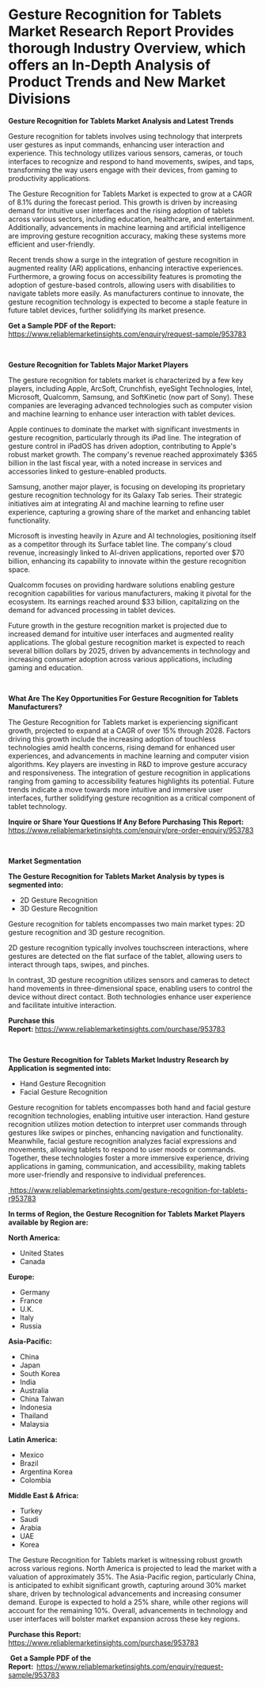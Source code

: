 <p><h1>Gesture Recognition for Tablets Market Research Report Provides thorough Industry Overview, which offers an In-Depth Analysis of Product Trends and New Market Divisions</h1></p><p><strong>Gesture Recognition for Tablets Market Analysis and Latest Trends</strong></p>
<p><p>Gesture recognition for tablets involves using technology that interprets user gestures as input commands, enhancing user interaction and experience. This technology utilizes various sensors, cameras, or touch interfaces to recognize and respond to hand movements, swipes, and taps, transforming the way users engage with their devices, from gaming to productivity applications.</p><p>The Gesture Recognition for Tablets Market is expected to grow at a CAGR of 8.1% during the forecast period. This growth is driven by increasing demand for intuitive user interfaces and the rising adoption of tablets across various sectors, including education, healthcare, and entertainment. Additionally, advancements in machine learning and artificial intelligence are improving gesture recognition accuracy, making these systems more efficient and user-friendly.</p><p>Recent trends show a surge in the integration of gesture recognition in augmented reality (AR) applications, enhancing interactive experiences. Furthermore, a growing focus on accessibility features is promoting the adoption of gesture-based controls, allowing users with disabilities to navigate tablets more easily. As manufacturers continue to innovate, the gesture recognition technology is expected to become a staple feature in future tablet devices, further solidifying its market presence.</p></p>
<p><strong>Get a Sample PDF of the Report:&nbsp;</strong> <a href="https://www.reliablemarketinsights.com/enquiry/request-sample/953783?utm_campaign=2179&utm_medium=2&utm_source=Github&utm_content=ia&utm_term=18042025&utm_id=gesture-recognition-for-tablets">https://www.reliablemarketinsights.com/enquiry/request-sample/953783</a></p>
<p>&nbsp;</p>
<p><strong>Gesture Recognition for Tablets Major Market Players</strong></p>
<p><p>The gesture recognition for tablets market is characterized by a few key players, including Apple, ArcSoft, Crunchfish, eyeSight Technologies, Intel, Microsoft, Qualcomm, Samsung, and SoftKinetic (now part of Sony). These companies are leveraging advanced technologies such as computer vision and machine learning to enhance user interaction with tablet devices.</p><p>Apple continues to dominate the market with significant investments in gesture recognition, particularly through its iPad line. The integration of gesture control in iPadOS has driven adoption, contributing to Apple's robust market growth. The company's revenue reached approximately $365 billion in the last fiscal year, with a noted increase in services and accessories linked to gesture-enabled products.</p><p>Samsung, another major player, is focusing on developing its proprietary gesture recognition technology for its Galaxy Tab series. Their strategic initiatives aim at integrating AI and machine learning to refine user experience, capturing a growing share of the market and enhancing tablet functionality.</p><p>Microsoft is investing heavily in Azure and AI technologies, positioning itself as a competitor through its Surface tablet line. The company's cloud revenue, increasingly linked to AI-driven applications, reported over $70 billion, enhancing its capability to innovate within the gesture recognition space.</p><p>Qualcomm focuses on providing hardware solutions enabling gesture recognition capabilities for various manufacturers, making it pivotal for the ecosystem. Its earnings reached around $33 billion, capitalizing on the demand for advanced processing in tablet devices.</p><p>Future growth in the gesture recognition market is projected due to increased demand for intuitive user interfaces and augmented reality applications. The global gesture recognition market is expected to reach several billion dollars by 2025, driven by advancements in technology and increasing consumer adoption across various applications, including gaming and education.</p></p>
<p>&nbsp;</p>
<p><strong>What Are The Key Opportunities For Gesture Recognition for Tablets Manufacturers?</strong></p>
<p><p>The Gesture Recognition for Tablets market is experiencing significant growth, projected to expand at a CAGR of over 15% through 2028. Factors driving this growth include the increasing adoption of touchless technologies amid health concerns, rising demand for enhanced user experiences, and advancements in machine learning and computer vision algorithms. Key players are investing in R&D to improve gesture accuracy and responsiveness. The integration of gesture recognition in applications ranging from gaming to accessibility features highlights its potential. Future trends indicate a move towards more intuitive and immersive user interfaces, further solidifying gesture recognition as a critical component of tablet technology.</p></p>
<p><strong>Inquire or Share Your Questions If Any Before Purchasing This Report:</strong> <a href="https://www.reliablemarketinsights.com/enquiry/pre-order-enquiry/953783?utm_campaign=2179&utm_medium=2&utm_source=Github&utm_content=ia&utm_term=18042025&utm_id=gesture-recognition-for-tablets">https://www.reliablemarketinsights.com/enquiry/pre-order-enquiry/953783</a></p>
<p>&nbsp;</p>
<p><strong>Market Segmentation</strong></p>
<p><strong>The Gesture Recognition for Tablets Market Analysis by types is segmented into:</strong></p>
<p><ul><li>2D Gesture Recognition</li><li>3D Gesture Recognition</li></ul></p>
<p><p>Gesture recognition for tablets encompasses two main market types: 2D gesture recognition and 3D gesture recognition. </p><p>2D gesture recognition typically involves touchscreen interactions, where gestures are detected on the flat surface of the tablet, allowing users to interact through taps, swipes, and pinches. </p><p>In contrast, 3D gesture recognition utilizes sensors and cameras to detect hand movements in three-dimensional space, enabling users to control the device without direct contact. Both technologies enhance user experience and facilitate intuitive interaction.</p></p>
<p><strong>Purchase this Report:&nbsp;</strong><a href="https://www.reliablemarketinsights.com/purchase/953783?utm_campaign=2179&utm_medium=2&utm_source=Github&utm_content=ia&utm_term=18042025&utm_id=gesture-recognition-for-tablets">https://www.reliablemarketinsights.com/purchase/953783</a></p>
<p>&nbsp;</p>
<p><strong>The Gesture Recognition for Tablets Market Industry Research by Application is segmented into:</strong></p>
<p><ul><li>Hand Gesture Recognition</li><li>Facial Gesture Recognition</li></ul></p>
<p><p>Gesture recognition for tablets encompasses both hand and facial gesture recognition technologies, enabling intuitive user interaction. Hand gesture recognition utilizes motion detection to interpret user commands through gestures like swipes or pinches, enhancing navigation and functionality. Meanwhile, facial gesture recognition analyzes facial expressions and movements, allowing tablets to respond to user moods or commands. Together, these technologies foster a more immersive experience, driving applications in gaming, communication, and accessibility, making tablets more user-friendly and responsive to individual preferences.</p></p>
<p><a href="https://www.reliablemarketinsights.com/gesture-recognition-for-tablets-r953783?utm_campaign=2179&utm_medium=2&utm_source=Github&utm_content=ia&utm_term=18042025&utm_id=gesture-recognition-for-tablets">&nbsp;https://www.reliablemarketinsights.com/gesture-recognition-for-tablets-r953783</a></p>
<p><strong>In terms of Region, the Gesture Recognition for Tablets Market Players available by Region are:</strong></p>
<p>
    <p> <strong> North America: </strong>
        <ul>
            <li>United States</li>
            <li>Canada</li>
        </ul>
        </p> 
    <p> <strong> Europe: </strong>
        <ul>
            <li>Germany</li>
            <li>France</li>
            <li>U.K.</li>
            <li>Italy</li>
            <li>Russia</li>
        </ul>
        </p> 
    <p> <strong> Asia-Pacific: </strong>
        <ul>
            <li>China</li>
            <li>Japan</li>
            <li>South Korea</li>
            <li>India</li>
            <li>Australia</li>
            <li>China Taiwan</li>
            <li>Indonesia</li>
            <li>Thailand</li>
            <li>Malaysia</li>
        </ul>
        </p> 
    <p> <strong> Latin America: </strong>
        <ul>
            <li>Mexico</li>
            <li>Brazil</li>
            <li>Argentina Korea</li>
            <li>Colombia</li>
        </ul>
        </p> 
    <p> <strong> Middle East & Africa: </strong>
        <ul>
            <li>Turkey</li>
            <li>Saudi</li>
            <li>Arabia</li>
            <li>UAE</li>
            <li>Korea</li>
        </ul>
    </p>
    </p>
<p><p>The Gesture Recognition for Tablets market is witnessing robust growth across various regions. North America is projected to lead the market with a valuation of approximately 35%. The Asia-Pacific region, particularly China, is anticipated to exhibit significant growth, capturing around 30% market share, driven by technological advancements and increasing consumer demand. Europe is expected to hold a 25% share, while other regions will account for the remaining 10%. Overall, advancements in technology and user interfaces will bolster market expansion across these key regions.</p></p>
<p><strong>Purchase this Report: </strong><a href="https://www.reliablemarketinsights.com/purchase/953783?utm_campaign=2179&utm_medium=2&utm_source=Github&utm_content=ia&utm_term=18042025&utm_id=gesture-recognition-for-tablets">https://www.reliablemarketinsights.com/purchase/953783</a></p>
<p>&nbsp;<strong>Get a Sample PDF of the Report:&nbsp;&nbsp;</strong><a href="https://www.reliablemarketinsights.com/enquiry/request-sample/953783?utm_campaign=2179&utm_medium=2&utm_source=Github&utm_content=ia&utm_term=18042025&utm_id=gesture-recognition-for-tablets">https://www.reliablemarketinsights.com/enquiry/request-sample/953783</a></p>
<p><strong></strong></p>
<p><p></p><p></p><p></p></p>